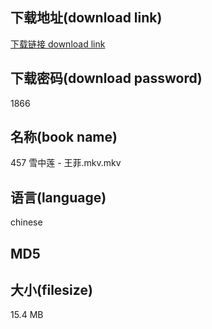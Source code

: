 ## 下载地址(download link)
[下载链接 download link](https://tutu365.netlify.app/?s=457+%E9%9B%AA%E4%B8%AD%E8%8E%B2+-+%E7%8E%8B%E8%8F%B2.mkv)

## 下载密码(download password)
1866

## 名称(book name)
457 雪中莲 - 王菲.mkv.mkv

## 语言(language)
chinese

## MD5


## 大小(filesize)
15.4 MB
